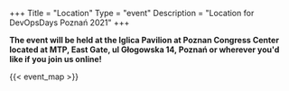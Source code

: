 +++
Title = "Location"
Type = "event"
Description = "Location for DevOpsDays Poznań 2021"
+++

**The event will be held at the Iglica Pavilion at Poznan Congress Center located at MTP, East Gate, ul Głogowska 14, Poznań or wherever you'd like if you join us online!**

{{< event_map >}}
